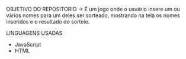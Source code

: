 OBJETIVO DO REPOSITORIO
  -> É um jogo onde o usuário insere um ou vários nomes para um deles ser sorteado, mostrando na tela os nomes inseridos e o resultado do sorteio.

LINGUAGENS USADAS
  - JavaScript
  - HTML
